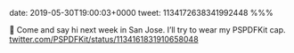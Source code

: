date: 2019-05-30T19:00:03+0000
tweet: 1134172638341992448
%%%

👋 Come and say hi next week in San Jose. I’ll try to wear my PSPDFKit cap. [twitter.com/PSPDFKit/status/1134161831910658048](https://twitter.com/PSPDFKit/status/1134161831910658048)
